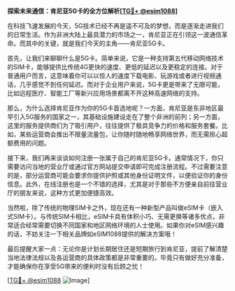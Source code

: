 **探索未来通信：肯尼亚5G卡的全方位解析[[TG💪+ @esim1088](https://t.me/s/esim1088)]**

在科技飞速发展的今天，5G技术已经不再是遥不可及的梦想，而是逐渐走进我们的日常生活。作为非洲大陆上最具潜力的市场之一，肯尼亚正在引领这一波通信革命。而其中的关键，就是我们今天的主角——肯尼亚5G卡。

首先，让我们来聊聊什么是5G卡。简单来说，它是一种支持第五代移动网络技术的SIM卡，能够提供比传统4G更快的速度、更低的延迟以及更稳定的连接。对于普通用户而言，这意味着你可以以惊人的速度下载电影、玩游戏或者进行视频通话，几乎感觉不到任何延迟。而对于企业用户来说，5G卡更是带来了无限可能，比如远程医疗、智能工厂等新兴应用场景都离不开这种高速网络的支持。

那么，为什么选择肯尼亚作为你的5G卡首选地呢？一方面，肯尼亚是东非地区最早引入5G服务的国家之一，其基础设施建设走在了整个非洲的前列；另一方面，这里的服务提供商们为了吸引用户，往往提供了极具竞争力的价格和服务套餐。比如，某些运营商会推出不限量流量包，让你随时随地畅享网络世界，而无需担心超额费用的问题。

接下来，我们再来谈谈如何注册一张属于自己的肯尼亚5G卡。通常情况下，你只需要访问当地的营业厅或通过官方网站提交申请即可完成注册流程。不过需要注意的是，部分运营商可能会要求你提供护照或其他身份证明文件，以便验证你的身份信息。此外，在线注册也是一个不错的选择，尤其是对于那些不方便亲自前往营业厅的朋友来说，这种方式更加便捷高效。

当然啦，除了传统的物理SIM卡之外，现在还有一种新型产品叫做eSIM卡（嵌入式SIM卡）。与传统SIM卡相比，eSIM卡具有体积小巧、无需更换等诸多优点，非常适合经常需要切换不同国家和地区网络环境的人士使用。如果你对eSIM感兴趣的话，不妨关注一下相关品牌如eSIM1088提供的解决方案哦！

最后提醒大家一点：无论你是计划长期居住还是短期旅行到肯尼亚，提前了解清楚当地法律法规以及各运营商的具体政策都是非常重要的。毕竟只有做好充分准备，才能确保你在享受5G带来的便利时没有后顾之忧！

[[TG💪+ @esim1088](https://t.me/s/esim1088) ![Image](https://i.postimg.cc/4NQfJmqS/Snipaste-2025-05-13-00-14-12.png)]